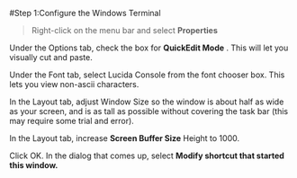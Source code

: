 []()#Step 1:Configure the Windows Terminal


>Right-click on the menu bar and select 
**Properties**

Under the 
Options tab, check the box for 
**QuickEdit Mode**
. This will let you visually cut and paste.

Under the 
Font tab, select Lucida Console from the font chooser box. This lets you view non-ascii characters.

In the 
Layout tab, adjust 
Window Size so the window is about half as wide as your screen, and is as tall as possible without covering the task bar (this may require some trial and error).

In the 
Layout tab, increase 
**Screen Buffer Size**
 Height to 1000.

Click OK. In the dialog that comes up, select 
**Modify shortcut that started this window.**